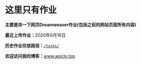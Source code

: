 # 这里只有作业

<strong>主要是存一下网页Dreamweaver作业(包括之前的网站页面所有内容)</strong><br>

<b>最近上传作业：</b>2020年6月16日<br>

<b>历史作业存放路径：</b><a href="https://github.com/Apiclo/Apiclo.github.io/tree/master/tasks"><code>/tasks/</code></a><br>



<b>欢迎访问我的博客：</b><a href="http://www.apiclo.top" target="new">www.apiclo.top</a>
